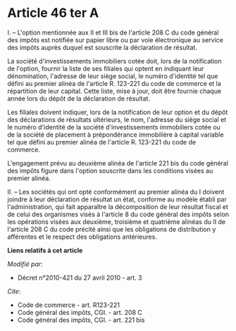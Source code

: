 # Article 46 ter A

I. – L'option mentionnée aux II et III bis de l'article 208 C du code général des impôts est notifiée sur papier libre ou par
voie électronique au service des impôts auprès duquel est souscrite la déclaration de résultat.

La société d'investissements immobiliers cotée doit, lors de la notification de l'option, fournir la liste de ses filiales
qui optent en indiquant leur dénomination, l'adresse de leur siège social, le numéro d'identité tel que défini au premier
alinéa de l'article R. 123-221 du code de commerce et la répartition de leur capital. Cette liste, mise à jour, doit être
fournie chaque année lors du dépôt de la déclaration de résultat.

Les filiales doivent indiquer, lors de la notification de leur option et du dépôt des déclarations de résultats ultérieurs,
le nom, l'adresse du siège social et le numéro d'identité de la société d'investissements immobiliers cotée ou de la société
de placement à prépondérance immobilière à capital variable tel que défini au premier alinéa de l'article R. 123-221 du code
de commerce.

L'engagement prévu au deuxième alinéa de l'article 221 bis du code général des impôts figure dans l'option souscrite dans les
conditions visées au premier alinéa.

II. – Les sociétés qui ont opté conformément au premier alinéa du I doivent joindre à leur déclaration de résultat un état,
conforme au modèle établi par l'administration, qui fait apparaître la décomposition de leur résultat fiscal et de celui des
organismes visés à l'article 8 du code général des impôts selon les opérations visées aux deuxième, troisième et quatrième
alinéas du II de l'article 208 C du code précité ainsi que les obligations de distribution y afférentes et le respect des
obligations antérieures.

**Liens relatifs à cet article**

_Modifié par_:

  - Décret n°2010-421  du 27 avril 2010 - art. 3

_Cite_:

  - Code de commerce - art. R123-221
  - Code général des impôts, CGI. - art. 208 C
  - Code général des impôts, CGI. - art. 221 bis
